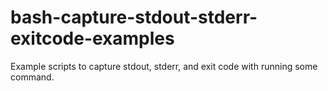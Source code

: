 bash-capture-stdout-stderr-exitcode-examples
============================================

Example scripts to capture stdout, stderr, and exit code with running some command.
